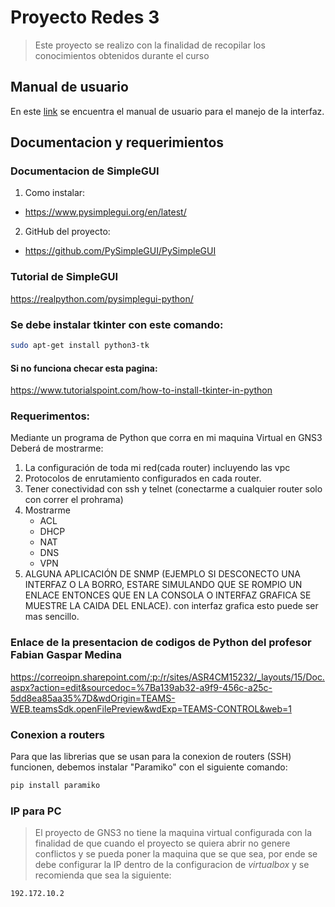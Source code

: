 # Proyecto Redes 3
> Este proyecto se realizo con la finalidad de recopilar los conocimientos obtenidos durante el curso

## Manual de usuario
En este [link](https://correoipn-my.sharepoint.com/:w:/g/personal/despinozab1500_alumno_ipn_mx/EZjksQvHe4BKkT52Snzvm5QBKZSaquavKY7AaTIL98mIEA?e=8eE2pU) se encuentra el manual de usuario para el manejo de la interfaz.

## Documentacion y requerimientos
### Documentacion de SimpleGUI
1. Como instalar:
* https://www.pysimplegui.org/en/latest/
2. GitHub del proyecto:
* https://github.com/PySimpleGUI/PySimpleGUI

### Tutorial de SimpleGUI
https://realpython.com/pysimplegui-python/

### Se debe instalar tkinter con este comando:
```bash
sudo apt-get install python3-tk 
```
#### Si no funciona checar esta pagina:
https://www.tutorialspoint.com/how-to-install-tkinter-in-python

### Requerimentos:
Mediante un programa de Python ​que corra en mi maquina Virtual  en GNS3​
Deberá de mostrarme:​
1. La configuración de toda mi red(cada router) incluyendo las vpc​
2. Protocolos de enrutamiento configurados en cada router.​
3. Tener conectividad con ssh y telnet (conectarme a cualquier router solo con correr el prohrama)​
4. Mostrarme  ​
    * ACL​
    * DHCP​
    * NAT​
    * DNS​
    * VPN​
5. ALGUNA APLICACIÓN DE SNMP (EJEMPLO SI DESCONECTO UNA INTERFAZ O LA BORRO, ESTARE SIMULANDO QUE SE ROMPIO UN 
ENLACE ENTONCES QUE EN LA CONSOLA O INTERFAZ GRAFICA SE MUESTRE LA CAIDA DEL ENLACE). con interfaz grafica esto puede ser mas sencillo.​

### Enlace de la presentacion de codigos de Python del profesor Fabian Gaspar Medina
https://correoipn.sharepoint.com/:p:/r/sites/ASR4CM15232/_layouts/15/Doc.aspx?action=edit&sourcedoc=%7Ba139ab32-a9f9-456c-a25c-5dd8ea85aa35%7D&wdOrigin=TEAMS-WEB.teamsSdk.openFilePreview&wdExp=TEAMS-CONTROL&web=1

### Conexion a routers
Para que las librerias que se usan para la conexion de routers (SSH) funcionen, debemos instalar "Paramiko" con el siguiente comando:
```bash
pip install paramiko
```

### IP para PC
> El proyecto de GNS3 no tiene la maquina virtual configurada con la finalidad de que cuando el proyecto se quiera abrir no genere conflictos y se pueda poner la maquina que se que sea, por ende se debe configurar la IP dentro de la configuracion de *virtualbox* y se recomienda que sea la siguiente:
```bash
192.172.10.2
```